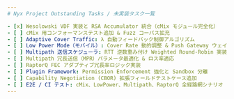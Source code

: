 ```yaml
---
# Nyx Project Outstanding Tasks / 未実装タスク一覧

- [x] Wesolowski VDF 実装と RSA Accumulator 統合（cMix モジュール完全化）
- [ ] cMix 用コンフォーマンステスト追加 & Fuzz コーパス拡充
- [ ] Adaptive Cover Traffic: λ 自動フィードバック制御アルゴリズム
- [ ] Low Power Mode（モバイル）: Cover Rate 動的調整 & Push Gateway ウェイクアップ連携
- [ ] Multipath 送信スケジューラ: RTT 逆数重み付け Weighted Round-Robin 実装
- [ ] Multipath 冗長送信（MPR）パラメータ最適化 & ロス率適応
- [ ] RaptorQ FEC アダプティブ冗長率ロジック実装
- [ ] Plugin Framework: Permission Enforcement 強化と Sandbox 分離
- [ ] Capability Negotiation (CBOR) 拡張フィールドテストケース追加
- [ ] E2E / CI テスト: cMix、LowPower、Multipath、RaptorQ 全経路網シナリオ
---
```

